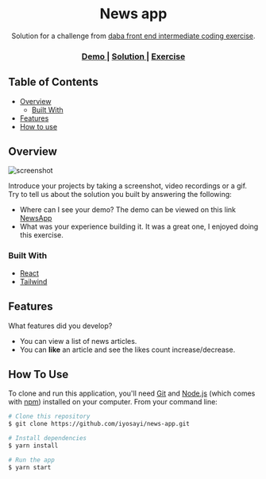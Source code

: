 
<h1 align="center">News app</h1>

<div align="center">
   Solution for a challenge from  <a href="https://investondaba.notion.site/Front-End-3rd-party-data-Integration-Intermediate-Test-7d472915904e4b98b384012b7687eb31" target="_blank">daba front end intermediate coding exercise</a>.
</div>

<div align="center">
  <h3>
    <a href="https://dabatech-news.netlify.app">
      Demo
    </a>
    <span> | </span>
    <a href="https://github.com/iyosayi/news-app">
      Solution
    </a>
    <span> | </span>
    <a href="https://investondaba.notion.site/Front-End-3rd-party-data-Integration-Intermediate-Test-7d472915904e4b98b384012b7687eb31">
      Exercise
    </a>
  </h3>
</div>

<!-- TABLE OF CONTENTS -->

## Table of Contents

- [Overview](#overview)
  - [Built With](#built-with)
- [Features](#features)
- [How to use](#how-to-use)

<!-- OVERVIEW -->

## Overview

![screenshot](https://user-images.githubusercontent.com/16707738/92399059-5716eb00-f132-11ea-8b14-bcacdc8ec97b.png)

Introduce your projects by taking a screenshot, video recordings or a gif. Try to tell us about the solution you built by answering the following:

- Where can I see your demo?
 The demo can be viewed on this link [NewsApp](https://dabatech-news.herokuapp.com)
- What was your experience building it.
It was a great one, I enjoyed doing this exercise.

### Built With

<!-- This section should list any major frameworks that you built your project using. Here are a few examples.-->

- [React](https://reactjs.org/)
- [Tailwind](https://tailwindcss.com/)

## Features

<!-- List the features of your application or follow the template. Don't share the figma file here :) -->

What features did you develop?

- You can view a list of news articles.
- You can **like** an article and see the likes count increase/decrease.

## How To Use

<!-- Example: -->

To clone and run this application, you'll need [Git](https://git-scm.com) and [Node.js](https://nodejs.org/en/download/) (which comes with [npm](http://npmjs.com)) installed on your computer. From your command line:

```bash
# Clone this repository
$ git clone https://github.com/iyosayi/news-app.git

# Install dependencies
$ yarn install

# Run the app
$ yarn start
```

